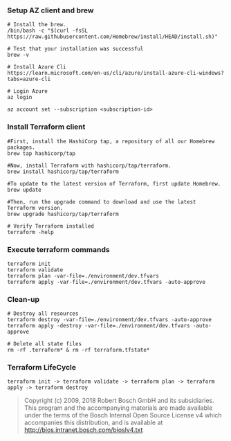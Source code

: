 <!---

	Copyright (c) 2009, 2018 Robert Bosch GmbH and its subsidiaries.
	This program and the accompanying materials are made available under
	the terms of the Bosch Internal Open Source License v4
	which accompanies this distribution, and is available at
	http://bios.intranet.bosch.com/bioslv4.txt

-->

### Setup AZ client and brew
```shell
# Install the brew.
/bin/bash -c "$(curl -fsSL https://raw.githubusercontent.com/Homebrew/install/HEAD/install.sh)"

# Test that your installation was successful
brew -v

# Install Azure Cli
https://learn.microsoft.com/en-us/cli/azure/install-azure-cli-windows?tabs=azure-cli

# Login Azure
az login

az account set --subscription <subscription-id>

```

### Install Terraform client
```shell
#First, install the HashiCorp tap, a repository of all our Homebrew packages.
brew tap hashicorp/tap

#Now, install Terraform with hashicorp/tap/terraform.
brew install hashicorp/tap/terraform

#To update to the latest version of Terraform, first update Homebrew.
brew update

#Then, run the upgrade command to download and use the latest Terraform version.
brew upgrade hashicorp/tap/terraform

# Verify Terraform installed
terraform -help
```

### Execute terraform commands
```shell
terraform init
terraform validate
terraform plan -var-file=./environment/dev.tfvars
terraform apply -var-file=./environment/dev.tfvars -auto-approve
```

### Clean-up
```shell
# Destroy all resources
terraform destroy -var-file=./environment/dev.tfvars -auto-approve
terraform apply -destroy -var-file=./environment/dev.tfvars -auto-approve

# Delete all state files
rm -rf .terraform* & rm -rf terraform.tfstate*
```

### Terraform LifeCycle
```shell
terraform init -> terraform validate -> terraform plan -> terraform apply -> terraform destroy
```

> Copyright (c) 2009, 2018 Robert Bosch GmbH and its subsidiaries.
> This program and the accompanying materials are made available under
> the terms of the Bosch Internal Open Source License v4
> which accompanies this distribution, and is available at
> http://bios.intranet.bosch.com/bioslv4.txt

<!---

	Copyright (c) 2009, 2018 Robert Bosch GmbH and its subsidiaries.
	This program and the accompanying materials are made available under
	the terms of the Bosch Internal Open Source License v4
	which accompanies this distribution, and is available at
	http://bios.intranet.bosch.com/bioslv4.txt

-->


